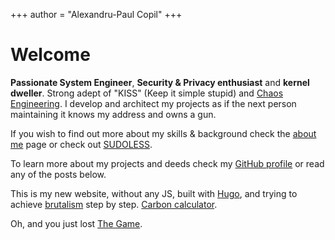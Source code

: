 +++
author = "Alexandru-Paul Copil"
+++

# Welcome

**Passionate System Engineer**, **Security & Privacy enthusiast** and **kernel dweller**. Strong adept of "KISS" (Keep it simple stupid) and <a href="http://principlesofchaos.org/?lang=ENcontent"> Chaos Engineering</a>.
I develop and architect my projects as if the next person maintaining it knows my address and owns a gun.

If you wish to find out more about my skills & background check the [about me](/about) page or check out [SUDOLESS](https://sudoless.com).

To learn more about my projects and deeds check my [GitHub profile](https://github.com/cpl) or read any of the posts below.

This is my new website, without any JS, built with [Hugo](https://gohugo.io), and trying to achieve [brutalism](https://brutalist-web.design/) step by step.
[Carbon calculator](https://www.websitecarbon.com/website/cpl-li/).

Oh, and you just lost [The Game](https://en.wikipedia.org/wiki/The_Game_(mind_game)).
